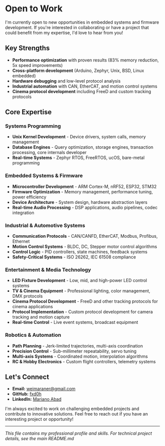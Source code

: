 # Open to Work

I'm currently open to new opportunities in embedded systems and firmware development. If you're interested in collaborating or have a project that could benefit from my expertise, I'd love to hear from you!

## Key Strengths
- **Performance optimization** with proven results (83% memory reduction, 5x speed improvements)
- **Cross-platform development** (Arduino, Zephyr, Unix, BSD, Linux embedded)
- **Hardware debugging** and low-level protocol analysis
- **Industrial automation** with CAN, EtherCAT, and motion control systems
- **Cinema protocol development** including FreeD and custom tracking protocols

## Core Expertise

### **Systems Programming**
- **Unix Kernel Development** - Device drivers, system calls, memory management
- **Database Engines** - Query optimization, storage engines, transaction processing, core internals developer
- **Real-time Systems** - Zephyr RTOS, FreeRTOS, ucOS, bare-metal programming

### **Embedded Systems & Firmware**
- **Microcontroller Development** - ARM Cortex-M, nRF52, ESP32, STM32
- **Firmware Optimization** - Memory management, performance tuning, power efficiency
- **Device Architecture** - System design, hardware abstraction layers
- **Real-time Audio Processing** - DSP applications, audio pipelines, codec integration

### **Industrial & Automotive Systems**
- **Communication Protocols** - CAN/CANFD, EtherCAT, Modbus, Profibus, Ethernet
- **Motion Control Systems** - BLDC, DC, Stepper motor control algorithms
- **Control Logic** - PID controllers, state machines, feedback systems
- **Safety-Critical Systems** - ISO 26262, IEC 61508 compliance

### **Entertainment & Media Technology**
- **LED Fixture Development** - Low, mid, and high-power LED control systems
- **TV & Cinema Equipment** - Professional lighting, color management, DMX protocols
- **Cinema Protocol Development** - FreeD and other tracking protocols for cinema applications
- **Protocol Implementation** - Custom protocol development for camera tracking and motion capture
- **Real-time Control** - Live event systems, broadcast equipment

### **Robotics & Automation**
- **Path Planning** - Jerk-limited trajectories, multi-axis coordination
- **Precision Control** - Sub-millimeter repeatability, servo tuning
- **Multi-axis Systems** - Coordinated motion, interpolation algorithms
- **RC & Hobby Electronics** - Custom flight controllers, telemetry systems

## Let's Connect

- **Email:** weimaraner@gmail.com
- **GitHub:** [fxd0h](https://github.com/fxd0h)
- **LinkedIn:** [Mariano Abad](https://linkedin.com/in/fxd0h)

I'm always excited to work on challenging embedded projects and contribute to innovative solutions. Feel free to reach out if you have an interesting project or opportunity!

---

*This file contains my professional profile and skills. For technical project details, see the main README.md*
